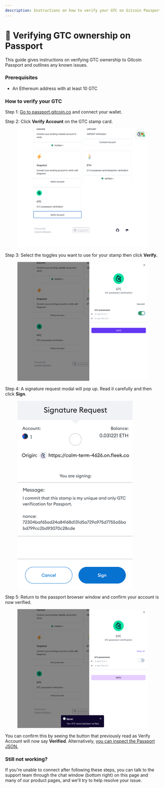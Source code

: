 ```yaml
---
description: Instructions on how to verify your GTC on Gitcoin Passport.
---
```


# 🔌 Verifying GTC ownership on Passport

This guide gives instructions on verifying GTC ownership to Gitcoin Passport and outlines any known issues.

### Prerequisites

* An Ethereum address with at least 10 GTC

### How to verify your GTC

Step 1: [Go to passport.gitcoin.co](https://passport.gitcoin.co/) and connect your wallet.

Step 2: Click **Verify Account** on the GTC stamp card.

<figure><img src="../../.gitbook/assets/gtc-one.png" alt=""><figcaption></figcaption></figure>

Step 3: Select the toggles you want to use for your stamp then click **Verify.**

<figure><img src="../../.gitbook/assets/gtc-two.png" alt=""><figcaption></figcaption></figure>

Step 4: A signature request modal will pop up. Read it carefully and then click **Sign**.

<figure><img src="../../.gitbook/assets/gtc-three.png" alt=""><figcaption></figcaption></figure>

Step 5: Return to the passport browser window and confirm your account is now verified.

<figure><img src="../../.gitbook/assets/gtc-four.png" alt=""><figcaption></figcaption></figure>

You can confirm this by seeing the button that previously read as Verify Account will now say **Verified**. Alternatively, [you can inspect the Passport JSON.](../common-questions/how-to-access-your-passport-json.md)

### Still not working?

If you're unable to connect after following these steps, you can talk to the support team through the chat window (bottom right) on this page and many of our product pages, and we'll try to help resolve your issue.
